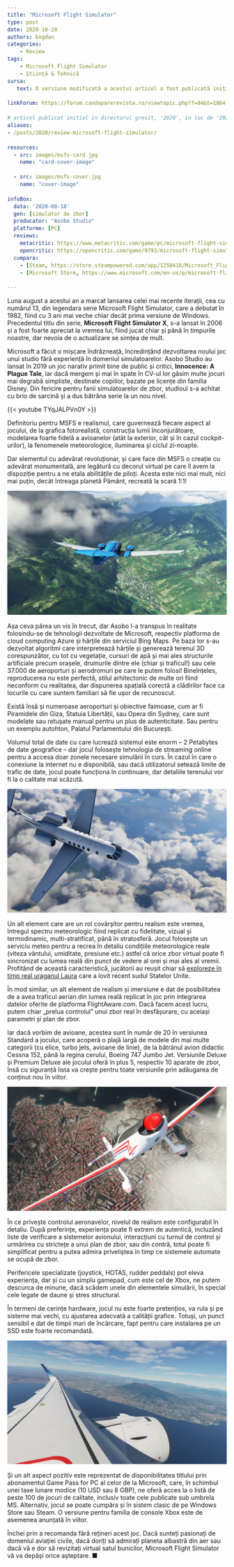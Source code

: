 ```yaml
---
title: "Microsoft Flight Simulator"
type: post
date: 2020-10-20
authors: bogdan
categories:
    - Review
tags:
    - Microsoft Flight Simulator
    - Știință & Tehnică
sursa:
   text: O versiune modificată a acestui articol a fost publicată inițial în revista Știință & Tehnică nr. 99 (octombrie 2020)

linkForum: https://forum.candaparerevista.ro/viewtopic.php?f=84&t=1864

# articol publicat initial in directorul gresit, '2020', in loc de '2020/10'
aliases:
- /posts/2020/review-microsoft-flight-simulator/

resources:
  - src: images/msfs-card.jpg
    name: "card-cover-image"

  - src: images/msfs-cover.jpg
    name: "cover-image"

infoBox:
  data: '2020-08-18'
  gen: [simulator de zbor]
  producator: "Asobo Studio"
  platforme: [PC]
  reviews:
    metacritic: https://www.metacritic.com/game/pc/microsoft-flight-simulator
    opencritic: https://opencritic.com/game/9793/microsoft-flight-simulator
  cumpara:
    - [Steam, https://store.steampowered.com/app/1250410/Microsoft_Flight_Simulator/]
    - [Microsoft Store, https://www.microsoft.com/en-us/p/microsoft-flight-simulator-standard-preorder/9nxn8gf8n9ht]

---
```


Luna august a acestui an a marcat lansarea celei mai recente iterații, cea cu numărul 13, din legendara serie Microsoft Flight Simulator, care a debutat în 1982, fiind cu 3 ani mai veche chiar decât prima versiune de Windows. Precedentul titlu din serie, **Microsoft Flight Simulator X**, s-a lansat în 2006 și a fost foarte apreciat la vremea lui, fiind jucat chiar și până în timpurile noastre, dar nevoia de o actualizare se simțea de mult. 

Microsoft a făcut o mișcare îndrăzneață, încredințând dezvoltarea noului joc unui studio fără experiență în domeniul simulatoarelor. Asobo Studio au lansat în 2019 un joc narativ primit bine de public și critici, **Innocence: A Plague Tale**, iar dacă mergem și mai în spate în CV-ul lor găsim multe jocuri mai degrabă simpliste, destinate copiilor, bazate pe licențe din familia Disney. Din fericire pentru fanii simulatoarelor de zbor, studioul s-a achitat cu brio de sarcină și a dus bătrâna serie la un nou nivel. 

{{< youtube TYqJALPVn0Y >}}

Definitoriu pentru MSFS e realismul, care guvernează fiecare aspect al jocului, de la grafica fotorealistă, construcția lumii înconjurătoare, modelarea foarte fidelă a avioanelor (atât la exterior, cât și în cazul cockpit-urilor), la fenomenele meteorologice, iluminarea și ciclul zi-noapte.

Dar elementul cu adevărat revoluționar, și care face din MSFS o creație cu adevărat monumentală, are legătură cu decorul virtual pe care îl avem la dispoziție pentru a ne etala abilitățile de piloți.  Acesta este nici mai mult, nici mai puțin, decât întreaga planetă Pământ, recreată la scară 1:1!

![](gallery/msfs-03.jpg)

Așa ceva părea un vis în trecut, dar Asobo l-a transpus în realitate folosindu-se de tehnologii dezvoltate de Microsoft, respectiv platforma de cloud computing Azure și hărțile din serviciul Bing Maps. Pe baza lor s-au dezvoltat algoritmi care interpretează hărțile și generează terenul 3D corespunzător, cu tot cu vegetație, cursuri de apă și mai ales structurile artificiale precum orașele, drumurile dintre ele (chiar și traficul!) sau cele 37.000 de aeroporturi și aerodromuri pe care le putem folosi! Bineînțeles, reproducerea nu este perfectă, stilul arhitectonic de multe ori fiind neconform cu realitatea, dar dispunerea spațială corectă a clădirilor face ca locurile cu care suntem familiari să fie ușor de recunoscut. 

Există însă și numeroase aeroporturi și obiective faimoase, cum ar fi Piramidele din Giza, Statuia Libertății, sau  Opera din Sydney, care sunt modelate sau retușate manual pentru un plus de autenticitate. Sau pentru un exemplu autohton, Palatul Parlamentului din București.

Volumul total de date cu care lucrează sistemul este enorm – 2 Petabytes de date geografice – dar jocul folosește tehnologia de streaming online pentru a accesa doar zonele necesare simulării în curs. În cazul în care o conexiune la internet nu e disponibilă, sau dacă utilizatorul setează limite de trafic de date, jocul poate funcționa în continuare, dar detaliile terenului vor fi la o calitate mai scăzută.

![](gallery/msfs-08.jpg)

Un alt element care are un rol covârșitor pentru realism este vremea, întregul spectru meteorologic fiind replicat cu fidelitate, vizual și termodinamic, multi-stratificat, până în stratosferă. Jocul folosește un serviciu meteo pentru a recrea în detaliu condițiile meteorologice reale (viteza vântului, umiditate, presiune etc.) astfel că orice zbor virtual poate fi sincronizat cu lumea reală din punct de vedere al orei și mai ales al vremii. Profitând de această caracteristică, jucătorii au reușit chiar să [exploreze în timp real uraganul Laura](https://www.theverge.com/2020/8/27/21403769/hurricane-laura-microsoft-flight-simulator) care a lovit recent sudul Statelor Unite.

În mod similar, un alt element de realism și imersiune e dat de posibilitatea de a avea traficul aerian din lumea reală replicat în joc prin integrarea datelor oferite de platforma FlightAware.com. Dacă facem acest lucru, putem chiar „prelua controlul” unui zbor real în desfășurare, cu aceiași parametri și plan de zbor. 

Iar dacă vorbim de avioane, acestea sunt în număr de 20 în versiunea Standard a jocului, care acoperă o plajă largă de modele din mai multe categorii (cu elice, turbo jets, avioane de linie), de la bătrânul avion didactic Cessna 152, până la regina cerului, Boeing 747 Jumbo Jet. Versiunile Deluxe și Premium Deluxe ale jocului oferă în plus 5, respectiv 10 aparate de zbor, însă cu siguranță lista va crește pentru toate versiunile prin adăugarea de conținut nou în viitor.

![](gallery/msfs-07.jpg)

În ce privește controlul aeronavelor, nivelul de realism este configurabil în detaliu. După preferințe, experiența poate fi extrem de autentică, incluzând liste de verificare a sistemelor avionului, interacțiuni cu turnul de control și urmărirea cu strictețe a unui plan de zbor, sau din contră, totul poate fi simplificat pentru a putea admira priveliștea în timp ce sistemele automate se ocupă de zbor. 

Perifericele specializate (joystick, HOTAS, rudder peddals) pot eleva experiența, dar și cu un simplu gamepad, cum este cel de Xbox, ne putem descurca de minune, dacă scădem unele din elementele simulării, în special cele legate de daune și stres structural. 

În termeni de cerințe hardware, jocul nu este foarte pretențios, va rula și pe sisteme mai vechi, cu ajustarea adecvată a calității grafice. Totuși, un punct sensibil e dat de timpii mari de încărcare, fapt pentru care instalarea pe un SSD este foarte recomandată.

![](gallery/msfs-06.jpg)

Și un alt aspect pozitiv este reprezentat de disponibilitatea titlului prin abonamentul Game Pass for PC al celor de la Microsoft, care, în schimbul unei taxe lunare modice (10 USD sau 8 GBP), ne oferă acces la o listă de peste 100 de jocuri de calitate, inclusiv toate cele publicate sub umbrela MS. Alternativ, jocul se poate cumpăra și în sistem clasic de pe Windows Store sau Steam. O versiune pentru familia de console Xbox este de asemenea anunțată în viitor.

Închei prin a recomanda fără rețineri acest joc. Dacă sunteți pasionați de domeniul aviației civile, dacă doriți să admirați planeta albastră din aer sau dacă vă e dor să revizitați virtual satul bunicilor, Microsoft Flight Simulator vă va depăși orice așteptare.  ■